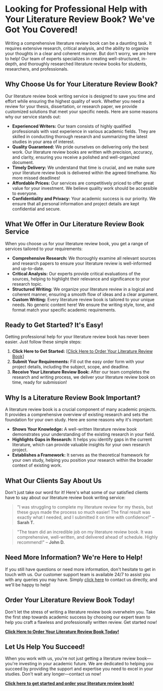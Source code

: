 # Looking for Professional Help with Your Literature Review Book? We've Got You Covered!

Writing a comprehensive literature review book can be a daunting task. It requires extensive research, critical analysis, and the ability to organize your thoughts in a clear and coherent manner. But don't worry, we are here to help! Our team of experts specializes in creating well-structured, in-depth, and thoroughly researched literature review books for students, researchers, and professionals.

## Why Choose Us for Your Literature Review Book?

Our literature review book writing service is designed to save you time and effort while ensuring the highest quality of work. Whether you need a review for your thesis, dissertation, or research paper, we provide customized solutions that meet your specific needs. Here are some reasons why our service stands out:

- **Experienced Writers:** Our team consists of highly qualified professionals with vast experience in various academic fields. They are skilled in conducting thorough research and summarizing the latest studies in your area of interest.
- **Quality Guaranteed:** We pride ourselves on delivering only the best work. Our literature review books are written with precision, accuracy, and clarity, ensuring you receive a polished and well-organized document.
- **Timely Delivery:** We understand that time is crucial, and we make sure your literature review book is delivered within the agreed timeframe. No more missed deadlines!
- **Affordable Prices:** Our services are competitively priced to offer great value for your investment. We believe quality work should be accessible to everyone.
- **Confidentiality and Privacy:** Your academic success is our priority. We ensure that all personal information and project details are kept confidential and secure.

## What We Offer in Our Literature Review Book Service

When you choose us for your literature review book, you get a range of services tailored to your requirements:

- **Comprehensive Research:** We thoroughly examine all relevant sources and research papers to ensure your literature review is well-informed and up-to-date.
- **Critical Analysis:** Our experts provide critical evaluations of the sources, helping to highlight their relevance and significance to your research topic.
- **Structured Writing:** We organize your literature review in a logical and coherent manner, ensuring a smooth flow of ideas and a clear argument.
- **Custom Writing:** Every literature review book is tailored to your unique needs. No generic content here! We ensure the writing style, tone, and format match your specific academic requirements.

## Ready to Get Started? It's Easy!

Getting professional help for your literature review book has never been easier. Just follow these simple steps:

1. **Click Here to Get Started:** [[Click Here to Order Your Literature Review Book](https://tinyurl.com/topessay?keyword=literature+review+book)]
2. **Submit Your Requirements:** Fill out the easy order form with your project details, including the subject, scope, and deadline.
3. **Receive Your Literature Review Book:** After our team completes the research and writing process, we deliver your literature review book on time, ready for submission!

## Why Is a Literature Review Book Important?

A literature review book is a crucial component of many academic projects. It provides a comprehensive overview of existing research and sets the foundation for your own study. Here are some reasons why it's important:

- **Shows Your Knowledge:** A well-written literature review book demonstrates your understanding of the existing research in your field.
- **Highlights Gaps in Research:** It helps you identify gaps in the current literature, which can provide valuable insights for your own research project.
- **Establishes a Framework:** It serves as the theoretical framework for your own study, helping you position your research within the broader context of existing work.

## What Our Clients Say About Us

Don't just take our word for it! Here's what some of our satisfied clients have to say about our literature review book writing service:

> "I was struggling to complete my literature review for my thesis, but these guys made the process so much easier! The final result was exactly what I needed, and I submitted it on time with confidence!" – **Sarah T.**

> "The team did an incredible job on my literature review book. It was comprehensive, well-written, and delivered ahead of schedule. Highly recommend!" – **John D.**

## Need More Information? We're Here to Help!

If you still have questions or need more information, don't hesitate to get in touch with us. Our customer support team is available 24/7 to assist you with any queries you may have. Simply [click here](https://tinyurl.com/topessay?keyword=literature+review+book) to contact us directly, and we'll be happy to help!

## Order Your Literature Review Book Today!

Don't let the stress of writing a literature review book overwhelm you. Take the first step towards academic success by choosing our expert team to help you craft a flawless and professionally written review. Get started now!

[**Click Here to Order Your Literature Review Book Today!**](https://tinyurl.com/topessay?keyword=literature+review+book)

## Let Us Help You Succeed!

When you work with us, you're not just getting a literature review book—you're investing in your academic future. We are dedicated to helping you succeed by providing the support and expertise you need to excel in your studies. Don't wait any longer—contact us now!

[**Click here to get started and order your literature review book!**](https://tinyurl.com/topessay?keyword=literature+review+book)
